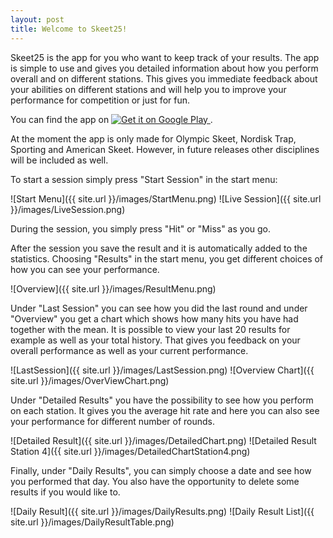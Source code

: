 ```yaml
---
layout: post
title: Welcome to Skeet25!
---
```


Skeet25 is the app for you who want to keep track of your results. The app is simple to use and gives you detailed information about how you perform overall and on different stations. This gives you immediate feedback about your abilities on 
different stations and will help you to improve your performance for competition or just for fun. 

You can find the app on <a href="https://play.google.com/store/apps/details?id=com.myapp.erikbylow.skeet25">
  <img alt="Get it on Google Play"
       src="https://developer.android.com/images/brand/en_generic_rgb_wo_45.png" />
</a>.

At the moment the app is only made for Olympic Skeet, Nordisk Trap, Sporting and American Skeet. However, in future releases other disciplines will be included as well.



To start a session simply press "Start Session" in the start menu: 

![Start Menu]({{ site.url }}/images/StartMenu.png)
![Live Session]({{ site.url }}/images/LiveSession.png)


During the session, you simply press "Hit" or "Miss" as you go.

After the session you save the result and it is automatically added to the statistics. Choosing "Results" in the start menu, you get different choices of how you can see your performance.


![Overview]({{ site.url }}/images/ResultMenu.png)

Under "Last Session" you can see how you did the last round and under "Overview" you get a chart which shows how many hits you have had together with the mean. It is possible to view your last 20 results for example as well as your total history. 
That gives you feedback on your overall performance as well as your current performance.

![LastSession]({{ site.url }}/images/LastSession.png)
![Overview Chart]({{ site.url }}/images/OverViewChart.png)

Under "Detailed Results" you have the possibility to see how you perform on each station. It gives you the average hit rate and here you can also see your performance for different number of rounds.

![Detailed Result]({{ site.url }}/images/DetailedChart.png)
![Detailed Result Station 4]({{ site.url }}/images/DetailedChartStation4.png)


Finally, under "Daily Results", you can simply choose a date and see how you performed that day. You also have the opportunity to delete some results if you would like to.


![Daily Result]({{ site.url }}/images/DailyResults.png)
![Daily Result List]({{ site.url }}/images/DailyResultTable.png)




